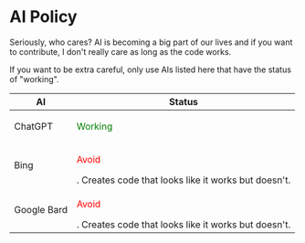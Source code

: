 # AI Policy
Seriously, who cares? AI is becoming a big part of our lives and if you want to contribute, I don't really care as long as the code works. 

If you want to be extra careful, only use AIs listed here that have the status of "working".

AI | Status
---|-------
ChatGPT | <p style='color:green;'>Working</p>
Bing | <p style='color:red;'>Avoid</p>. Creates code that looks like it works but doesn't.
Google Bard | <p style='color:red;'>Avoid</p>. Creates code that looks like it works but doesn't.